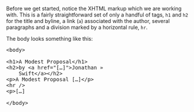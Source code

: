 ---
---

Before we get started, notice the XHTML markup which we are working with. This is a fairly straightforward set of only a handful of tags, <code>h1</code> and <code>h2</code> for the title and byline, a link (<code>a</code>) associated with the author, several paragraphs and a division marked by a horizontal rule, <code>hr</code>.

The body looks something like this:

<pre>
&lt;body&gt;

&lt;h1&gt;A Modest Proposal&lt;/h1&gt;
&lt;h2&gt;by &lt;a href="[&hellip;]"&gt;Jonathan &raquo;
	Swift&lt;/a&gt;&lt;/h2&gt;
&lt;p&gt;A Modest Proposal [&hellip;]&lt;/p&gt;
&lt;hr /&gt;
&lt;p&gt;[&hellip;]

&lt;/body&gt;
</pre>